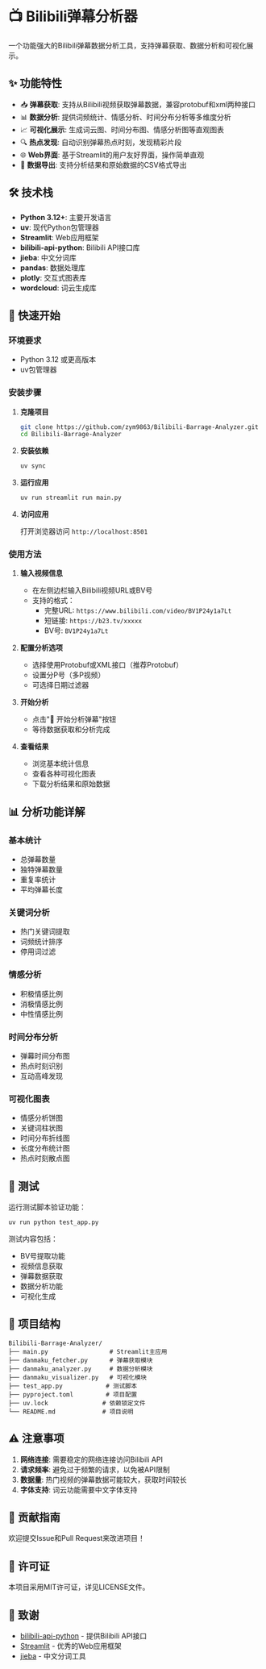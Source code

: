 # 📺 Bilibili弹幕分析器

一个功能强大的Bilibili弹幕数据分析工具，支持弹幕获取、数据分析和可视化展示。

## ✨ 功能特性

- 📥 **弹幕获取**: 支持从Bilibili视频获取弹幕数据，兼容protobuf和xml两种接口
- 📊 **数据分析**: 提供词频统计、情感分析、时间分布分析等多维度分析
- 📈 **可视化展示**: 生成词云图、时间分布图、情感分析图等直观图表
- 🔍 **热点发现**: 自动识别弹幕热点时刻，发现精彩片段
- 🌐 **Web界面**: 基于Streamlit的用户友好界面，操作简单直观
- 💾 **数据导出**: 支持分析结果和原始数据的CSV格式导出

## 🛠️ 技术栈

- **Python 3.12+**: 主要开发语言
- **uv**: 现代Python包管理器
- **Streamlit**: Web应用框架
- **bilibili-api-python**: Bilibili API接口库
- **jieba**: 中文分词库
- **pandas**: 数据处理库
- **plotly**: 交互式图表库
- **wordcloud**: 词云生成库

## 🚀 快速开始

### 环境要求

- Python 3.12 或更高版本
- uv包管理器

### 安装步骤

1. **克隆项目**
   ```bash
   git clone https://github.com/zym9863/Bilibili-Barrage-Analyzer.git
   cd Bilibili-Barrage-Analyzer
   ```

2. **安装依赖**
   ```bash
   uv sync
   ```

3. **运行应用**
   ```bash
   uv run streamlit run main.py
   ```

4. **访问应用**

   打开浏览器访问 `http://localhost:8501`

### 使用方法

1. **输入视频信息**
   - 在左侧边栏输入Bilibili视频URL或BV号
   - 支持的格式：
     - 完整URL: `https://www.bilibili.com/video/BV1P24y1a7Lt`
     - 短链接: `https://b23.tv/xxxxx`
     - BV号: `BV1P24y1a7Lt`

2. **配置分析选项**
   - 选择使用Protobuf或XML接口（推荐Protobuf）
   - 设置分P号（多P视频）
   - 可选择日期过滤器

3. **开始分析**
   - 点击"🚀 开始分析弹幕"按钮
   - 等待数据获取和分析完成

4. **查看结果**
   - 浏览基本统计信息
   - 查看各种可视化图表
   - 下载分析结果和原始数据

## 📊 分析功能详解

### 基本统计
- 总弹幕数量
- 独特弹幕数量
- 重复率统计
- 平均弹幕长度

### 关键词分析
- 热门关键词提取
- 词频统计排序
- 停用词过滤

### 情感分析
- 积极情感比例
- 消极情感比例
- 中性情感比例

### 时间分布分析
- 弹幕时间分布图
- 热点时刻识别
- 互动高峰发现

### 可视化图表
- 情感分析饼图
- 关键词柱状图
- 时间分布折线图
- 长度分布统计图
- 热点时刻散点图

## 🧪 测试

运行测试脚本验证功能：

```bash
uv run python test_app.py
```

测试内容包括：
- BV号提取功能
- 视频信息获取
- 弹幕数据获取
- 数据分析功能
- 可视化生成

## 📁 项目结构

```
Bilibili-Barrage-Analyzer/
├── main.py                 # Streamlit主应用
├── danmaku_fetcher.py      # 弹幕获取模块
├── danmaku_analyzer.py     # 数据分析模块
├── danmaku_visualizer.py   # 可视化模块
├── test_app.py            # 测试脚本
├── pyproject.toml         # 项目配置
├── uv.lock               # 依赖锁定文件
└── README.md             # 项目说明
```

## ⚠️ 注意事项

1. **网络连接**: 需要稳定的网络连接访问Bilibili API
2. **请求频率**: 避免过于频繁的请求，以免被API限制
3. **数据量**: 热门视频的弹幕数据可能较大，获取时间较长
4. **字体支持**: 词云功能需要中文字体支持

## 🤝 贡献指南

欢迎提交Issue和Pull Request来改进项目！

## 📄 许可证

本项目采用MIT许可证，详见LICENSE文件。

## 🙏 致谢

- [bilibili-api-python](https://github.com/Nemo2011/bilibili-api) - 提供Bilibili API接口
- [Streamlit](https://streamlit.io/) - 优秀的Web应用框架
- [jieba](https://github.com/fxsjy/jieba) - 中文分词工具